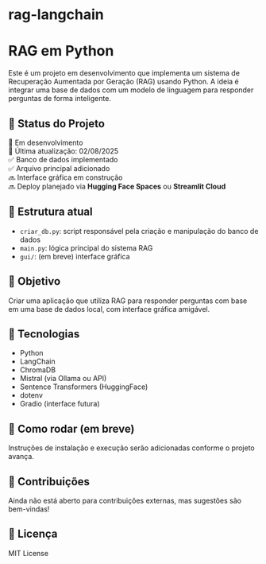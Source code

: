 # rag-langchain
# RAG em Python

Este é um projeto em desenvolvimento que implementa um sistema de Recuperação Aumentada por Geração (RAG) usando Python. A ideia é integrar uma base de dados com um modelo de linguagem para responder perguntas de forma inteligente.

## 🚧 Status do Projeto

🔨 Em desenvolvimento  
📅 Última atualização: 02/08/2025  
✅ Banco de dados implementado  
✅ Arquivo principal adicionado  
🔜 Interface gráfica em construção  
🔜 Deploy planejado via **Hugging Face Spaces** ou **Streamlit Cloud**


## 📁 Estrutura atual

- `criar_db.py`: script responsável pela criação e manipulação do banco de dados
- `main.py`: lógica principal do sistema RAG
- `gui/`: (em breve) interface gráfica

## 📌 Objetivo

Criar uma aplicação que utiliza RAG para responder perguntas com base em uma base de dados local, com interface gráfica amigável.

## 🧠 Tecnologias
- Python
- LangChain
- ChromaDB
- Mistral (via Ollama ou API)
- Sentence Transformers (HuggingFace)
- dotenv
- Gradio (interface futura)

## 📎 Como rodar (em breve)

Instruções de instalação e execução serão adicionadas conforme o projeto avança.

## 🤝 Contribuições

Ainda não está aberto para contribuições externas, mas sugestões são bem-vindas!

## 📄 Licença

MIT License
